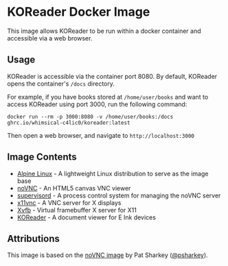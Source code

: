 # KOReader Docker Image

This image allows KOReader to be run within a docker container and accessible via a web browser.

## Usage

KOReader is accessible via the container port 8080. By default, KOReader opens the container's `/docs` directory.

For example, if you have books stored at `/home/user/books` and want to access KOReader using port 3000, run the following command:

```
docker run --rm -p 3000:8080 -v /home/user/books:/docs ghrc.io/whimsical-c4lic0/koreader:latest
```

Then open a web browser, and navigate to `http://localhost:3000`

## Image Contents

- [Alpine Linux](https://www.alpinelinux.org) - A lightweight Linux distribution to serve as the image base
- [noVNC](https://novnc.com) - An HTML5 canvas VNC viewer
- [supervisord](http://supervisord.org) - A process control system for managing the noVNC server
- [x11vnc](https://github.com/LibVNC/x11vnc) - A VNC server for X displays
- [Xvfb](https://x.org/releases/X11R7.7/doc/man/man1/Xvfb.1.xhtml) - Virtual framebuffer X server for X11
- [KOReader](http://koreader.rocks/) - A document viewer for E Ink devices

## Attributions

This image is based on the [noVNC image](https://github.com/psharkey/docker/tree/master/novnc) by Pat Sharkey ([@psharkey](https://github.com/psharkey)).

